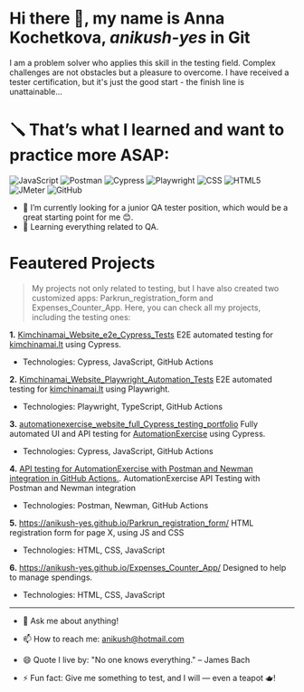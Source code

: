 # Hi there 💃, my name is Anna Kochetkova, ***anikush-yes*** in Git

I am a problem solver who applies this skill in the testing field. Complex challenges are not obstacles but a pleasure to overcome. I have received a tester certification, but it's just the good start - the finish line is unattainable...

<!--
**anikush-yes/anikush-yes** is a ✨ _special_ ✨ repository because its `README.md` (this file) appears on your GitHub profile.

🔭 I’m currently looking for a junior QA tester position, which would be a great starting point for me 😊.
🌱 I’m currently learning everything related to QA, prioritizing Selenium.
🤔 I’m looking for guidance in the QA world.
💬 Ask me about anything!
📫 How to reach me: anikush@hotmail.com
😄 Quote I live by: "No one knows everything." – James Bach
⚡ Fun fact: Give me something to test, and I will— even a teapot 🫖!
-->

# 🪛 That’s what I learned and want to practice more ASAP:

![JavaScript](https://img.shields.io/badge/JavaScript-F7DF1E?logo=javascript&logoColor=black&style=for-the-badge) 
![Postman](https://img.shields.io/badge/Postman-FF6C37?logo=postman&logoColor=white&style=for-the-badge) 
![Cypress](https://img.shields.io/badge/Cypress-17202C?logo=cypress&logoColor=white&style=for-the-badge) 
![Playwright](https://img.shields.io/badge/Playwright-ffffff?logo=playwright&logoColor=black&style=for-the-badge) 
![CSS](https://img.shields.io/badge/CSS-1572B6?logo=css3&logoColor=white&style=for-the-badge) 
![HTML5](https://img.shields.io/badge/HTML5-E34F26?logo=html5&logoColor=white&style=for-the-badge) 
![JMeter](https://img.shields.io/badge/JMeter-000000?logo=apachejmeter&logoColor=white&style=for-the-badge) 
![GitHub](https://img.shields.io/badge/GitHub-181717?logo=github&logoColor=white&style=for-the-badge)

- 🔭 I’m currently looking for a junior QA tester position, which would be a great starting point for me 😊.
- 🌱 Learning everything related to QA.

# Feautered Projects

> My projects not only related to testing, but I have also created two customized apps: Parkrun_registration_form and Expenses_Counter_App.
Here, you can check all my projects, including the testing ones: 

**1.** [Kimchinamai_Website_e2e_Cypress_Tests](https://anikush-yes.github.io/Kimchinamai_Website_e2e_Cypress_Tests/)
E2E automated testing for [kimchinamai.lt](https://kimchinamai.lt) using Cypress.
* Technologies: Cypress, JavaScript, GitHub Actions

**2.** [Kimchinamai_Website_Playwright_Automation_Tests](https://anikush-yes.github.io/Kimchinamai_Website_Playwright_Automation_Tests/)
E2E automated testing for [kimchinamai.lt](https://kimchinamai.lt) using Playwright.
* Technologies: Playwright, TypeScript, GitHub Actions

**3.** [automationexercise_website_full_Cypress_testing_portfolio](https://github.com/anikush-yes/automationexercise_website_full_Cypress_testing_portfolio)
Fully automated UI and API testing for [AutomationExercise](https://automationexercise.com/) using Cypress.
* Technologies: Cypress, JavaScript, GitHub Actions

**4.** [API testing for AutomationExercise with Postman and Newman integration in GitHub Actions.](https://anikush-yes.github.io/AutomationExercise_API_Testing/).
AutomationExercise API Testing with Postman and Newman integration
* Technologies: Postman, Newman, GitHub Actions

**5.** https://anikush-yes.github.io/Parkrun_registration_form/
HTML registration form for page X, using JS and CSS
* Technologies: HTML, CSS, JavaScript

**6.** https://anikush-yes.github.io/Expenses_Counter_App/
Designed to help to manage spendings.
*  Technologies: HTML, CSS, JavaScript

________________________________________________________

- 💬 Ask me about anything!
- 📫 How to reach me: anikush@hotmail.com

- 😄 Quote I live by: "No one knows everything." – James Bach
- ⚡ Fun fact: Give me something to test, and I will — even a teapot 🫖!








